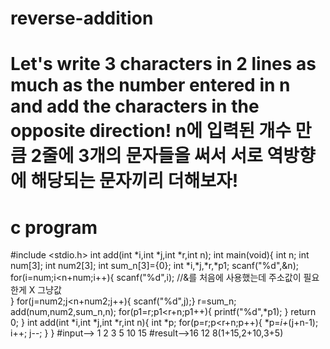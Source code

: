 # reverse-addition
# Let's write 3 characters in 2 lines as much as the number entered in n and add the characters in the opposite direction! n에 입력된 개수 만큼 2줄에 3개의 문자들을 써서 서로 역방향에 해당되는 문자끼리 더해보자!
# c program
#include <stdio.h>
int add(int *i,int *j,int *r,int n);
int main(void){
	int n;
	int num[3];
	int num2[3];
	int sum_n[3]={0};
	int *i,*j,*r,*p1;
    scanf("%d",&n);
    for(i=num;i<n+num;i++){
    	scanf("%d",i); //&를 처음에 사용했는데 주소값이 필요한게 X  그냥값  
	}
	for(j=num2;j<n+num2;j++){
		scanf("%d",j);}
	r=sum_n;
	add(num,num2,sum_n,n);
	for(p1=r;p1<r+n;p1++){
		printf("%d",*p1);
	}
    return 0;
}
int add(int *i,int *j,int *r,int n){
	int *p;
	for(p=r;p<r+n;p++){
		*p=*i+*(j+n-1);
		i++;
		j--;
	}
}
#input--> 1 2 3   5 10 15
#result-->16 12 8(1+15,2+10,3+5)
